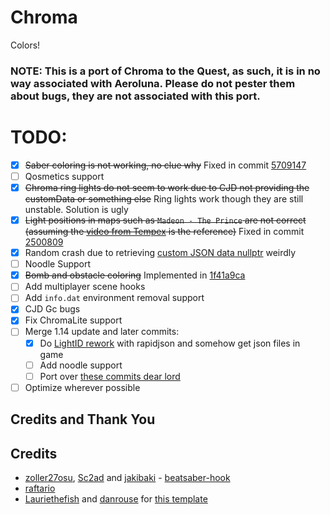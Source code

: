 # Chroma

Colors!

### NOTE: This is a port of Chroma to the Quest, as such, it is in no way associated with Aeroluna. Please do not pester them about bugs, they are not associated with this port.

# TODO:
- [x] ~~Saber coloring is not working, no clue why~~ Fixed in commit [5709147](https://github.com/nyamimi/Chroma/commit/570914772f868e8a99338fbc1ddf18f0336daeaa)
- [ ] Qosmetics support
- [x] ~~Chroma ring lights do not seem to work due to CJD not providing the customData or something else~~ Ring lights work though they are still unstable. Solution is ugly
- [x] ~~Light positions in maps such as `Madeon - The Prince` are not correct (assuming the [video from Tempex](https://www.youtube.com/watch?v=I0G34tNpbPU) is the reference)~~ Fixed in commit [2500809](https://github.com/nyamimi/Chroma/commit/2500809f1082134ee148b46c0744b303da583bf9)
- [x] Random crash due to retrieving [custom JSON data nullptr](https://github.com/nyamimi/Chroma/blob/c36d5fd48254008786a07c3a2419eac590fc2961/src/hooks/LightSwitchEventEffect.cpp#L57) weirdly
- [ ] Noodle Support
- [x] ~~Bomb and obstacle coloring~~ Implemented in [1f41a9ca](https://github.com/nyamimi/Chroma/commit/1f41a9ca80a5f44d15e4aa08e17f8dbcd9ef07a1)
- [ ] Add multiplayer scene hooks
- [ ] Add `info.dat` environment removal support
- [x] CJD Gc bugs
- [x] Fix ChromaLite support
- [ ] Merge 1.14 update and later commits:
  - [x] Do [LightID rework](https://github.com/Aeroluna/Chroma/commit/a8fc978b282af145c6ed263bfcce3485a31bb039) with rapidjson and somehow get json files in game
  - [ ] Add noodle support
  - [ ] Port over [these commits dear lord](https://github.com/BinaryElement/Chroma/compare/24452837a71867688a739a9f1297cd4b5efcaa77...Aeroluna:master) 
    
- [ ] Optimize wherever possible

## Credits and Thank You

## Credits

* [zoller27osu](https://github.com/zoller27osu), [Sc2ad](https://github.com/Sc2ad) and [jakibaki](https://github.com/jakibaki) - [beatsaber-hook](https://github.com/sc2ad/beatsaber-hook)
* [raftario](https://github.com/raftario) 
* [Lauriethefish](https://github.com/Lauriethefish) and [danrouse](https://github.com/danrouse) for [this template](https://github.com/Lauriethefish/quest-mod-template)